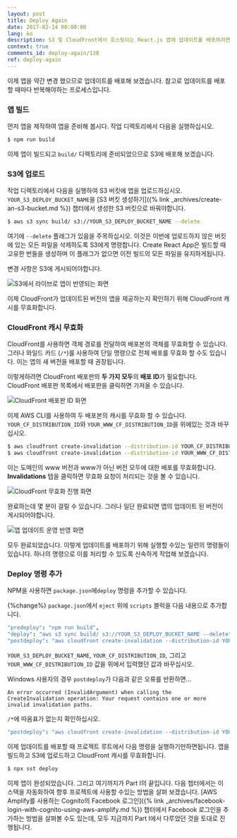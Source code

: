 ```yaml
---
layout: post
title: Deploy Again
date: 2017-02-14 00:00:00
lang: ko
description: S3 및 CloudFront에서 호스팅되는 React.js 앱에 업데이트를 배포하려면 S3에 앱을 업로드하고 CloudFront 캐시를 무효화해야합니다. AWS CLI에서 “aws cloudfront create-invalidation” 명령을 사용하여 이 작업을 수행 할 수 있습니다. “npx sst deploy”를 실행하여 이러한 단계를 자동화하려면 이 명령을 추가하여 package.json에 사전 배포, 배포 및 사후 배포를 수행합니다.
context: true
comments_id: deploy-again/138
ref: deploy-again
---
```


이제 앱을 약간 변경 했으므로 업데이트를 배포해 보겠습니다. 참고로 업데이트를 배포 할 때마다 반복해야하는 프로세스입니다.

### 앱 빌드

먼저 앱을 제작하여 앱을 준비해 봅시다. 작업 디렉토리에서 다음을 실행하십시오.

```bash
$ npm run build
```

이제 앱이 빌드되고 `build/` 디렉토리에 준비되었으므로 S3에 배포해 보겠습니다.

### S3에 업로드

작업 디렉토리에서 다음을 실행하여 S3 버킷에 앱을 업로드하십시오. `YOUR_S3_DEPLOY_BUCKET_NAME`을 [S3 버킷 생성하기]({% link _archives/create-an-s3-bucket.md %}) 챕터에서 생성한 S3 버킷으로 바꿔야합니다.

```bash
$ aws s3 sync build/ s3://YOUR_S3_DEPLOY_BUCKET_NAME --delete
```

여기에 `--delete` 플래그가 있음을 주목하십시오. 이것은 이번에 업로드하지 않은 버킷에 있는 모든 파일을 삭제하도록 S3에게 명령합니다. Create React App은 빌드할 때 고유한 번들을 생성하며 이 플래그가 없으면 이전 빌드의 모든 파일을 유지하게됩니다.

변경 사항은 S3에 게시되어야합니다.

![S3에서 라이브로 앱이 반영되는 화면](/assets/app-updated-live-on-s3.png)

이제 CloudFront가 업데이트된 버전의 앱을 제공하는지 확인하기 위해 CloudFront 캐시를 무효화합니다.

### CloudFront 캐시 무효화

CloudFront를 사용하면 객체 경로를 전달하여 배포본의 객체를 무효화할 수 있습니다. 그러나 와일드 카드 (`/*`)를 사용하여 단일 명령으로 전체 배포를 무효화 할 수도 있습니다. 이는 앱의 새 버전을 배포할 때 권장됩니다.

이렇게하려면 CloudFront 배포판의 **두 가지 모두**의 **배포 ID**가 필요합니다. CloudFront 배포판 목록에서 배포판을 클릭하면 가져올 수 있습니다.

![CloudFront 배포판 ID 화면](/assets/cloudfront-distribution-id.png)

이제 AWS CLI를 사용하여 두 배포본의 캐시를 무효화 할 수 있습니다. `YOUR_CF_DISTRIBUTION_ID`와 `YOUR_WWW_CF_DISTRIBUTION_ID`을 위에있는 것과 바꾸십시오.

```bash
$ aws cloudfront create-invalidation --distribution-id YOUR_CF_DISTRIBUTION_ID --paths "/*"
$ aws cloudfront create-invalidation --distribution-id YOUR_WWW_CF_DISTRIBUTION_ID --paths "/*"
```

이는 도메인의 www 버전과 www가 아닌 버전 모두에 대한 배포를 무효화합니다. **Invalidations** 탭을 클릭하면 무효화 요청이 처리되는 것을 볼 수 있습니다.

![CloudFront 무효화 진행 화면](/assets/cloudfront-invalidation-in-progress.png)

완료하는데 몇 분이 걸릴 수 있습니다. 그러나 일단 완료되면 앱의 업데이트 된 버전이 게시되어야합니다.

![앱 업데이트 운영 반영 화면](/assets/app-update-live.png)

모두 완료되었습니다. 이렇게 업데이트를 배포하기 위해 실행할 수있는 일련의 명령들이 있습니다. 하나의 명령으로 이를 처리할 수 있도록 신속하게 작업해 보겠습니다.

### Deploy 명령 추가

NPM을 사용하면 `package.json`에`deploy` 명령을 추가할 수 있습니다.

{%change%} `package.json`에서 `eject` 위에 `scripts` 블럭을 다음 내용으로 추가합니다.

```coffee
"predeploy": "npm run build",
"deploy": "aws s3 sync build/ s3://YOUR_S3_DEPLOY_BUCKET_NAME --delete",
"postdeploy": "aws cloudfront create-invalidation --distribution-id YOUR_CF_DISTRIBUTION_ID --paths '/*' && aws cloudfront create-invalidation --distribution-id YOUR_WWW_CF_DISTRIBUTION_ID --paths '/*'",
```

`YOUR_S3_DEPLOY_BUCKET_NAME`, `YOUR_CF_DISTRIBUTION_ID`, 그리고 `YOUR_WWW_CF_DISTRIBUTION_ID` 값을 위에서 입력했던 값과 바꾸십시오.

Windows 사용자의 경우 `postdeploy`가 다음과 같은 오류를 반환하면...

```
An error occurred (InvalidArgument) when calling the CreateInvalidation operation: Your request contains one or more invalid invalidation paths.
```

`/*`에 따옴표가 없는지 확인하십시오.

```coffee
"postdeploy": "aws cloudfront create-invalidation --distribution-id YOUR_CF_DISTRIBUTION_ID --paths /* && aws cloudfront create-invalidation --distribution-id YOUR_WWW_CF_DISTRIBUTION_ID --paths /*",
```

이제 업데이트를 배포할 때 프로젝트 루트에서 다음 명령을 실행하기만하면됩니다. 앱을 빌드하고 S3에 업로드하고 CloudFront 캐시를 무효화합니다.

```bash
$ npx sst deploy
```

이제 앱이 완성되었습니다. 그리고 여기까지가 Part I의 끝입니다. 다음 챕터에서는 이 스택을 자동화하여 향후 프로젝트에 사용할 수있는 방법을 살펴 보겠습니다. [AWS Amplify를 사용하는 Cognito의 Facebook 로그인]({% link _archives/facebook-login-with-cognito-using-aws-amplify.md %}) 챕터에서 Facebook 로그인을 추가하는 방법을 살펴볼 수도 있는데, 모두 지금까지 Part I에서 다루었던 것을 토대로 진행됩니다.
